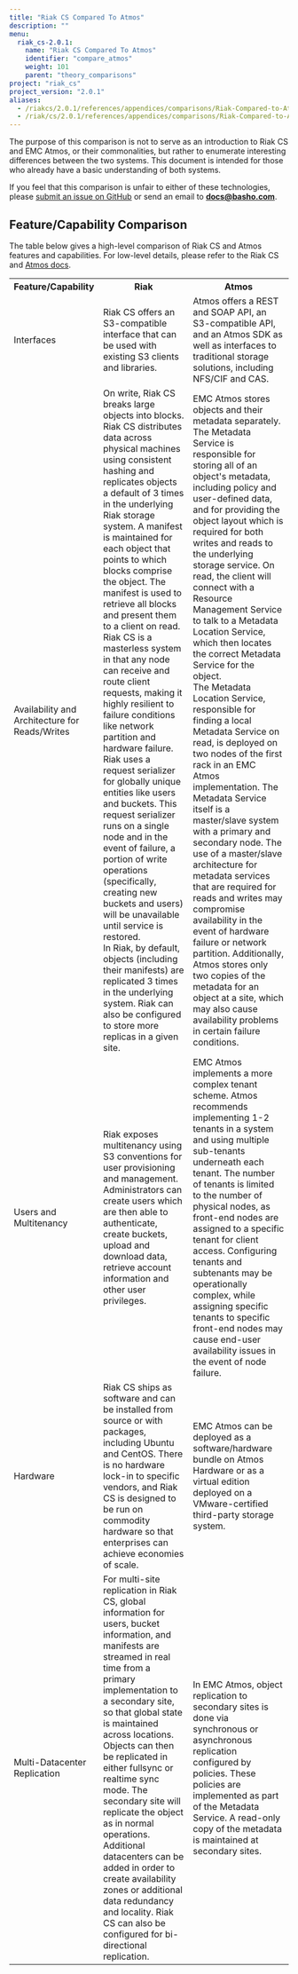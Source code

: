 ```yaml
---
title: "Riak CS Compared To Atmos"
description: ""
menu:
  riak_cs-2.0.1:
    name: "Riak CS Compared To Atmos"
    identifier: "compare_atmos"
    weight: 101
    parent: "theory_comparisons"
project: "riak_cs"
project_version: "2.0.1"
aliases:
  - /riakcs/2.0.1/references/appendices/comparisons/Riak-Compared-to-Atmos/
  - /riak/cs/2.0.1/references/appendices/comparisons/Riak-Compared-to-Atmos/
---
```


The purpose of this comparison is not to serve as an introduction to Riak CS and EMC Atmos, or their commonalities, but rather to enumerate interesting differences between the two systems. This document is intended for those who already have a basic understanding of both systems.

If you feel that this comparison is unfair to either of these technologies, please [submit an issue on GitHub](https://github.com/basho/basho_docs/issues/new) or send an email to **docs@basho.com**.

## Feature/Capability Comparison

The table below gives a high-level comparison of Riak CS and Atmos features and capabilities. For low-level details, please refer to the Riak CS and [Atmos docs](https://community.emc.com/community/edn/atmos).

<table>
    <tr>
        <th WIDTH="15%">Feature/Capability</th>
        <th WIDTH="42%">Riak</th>
        <th WIDTH="43%">Atmos</th>
    </tr>
    <tr>
        <td>Interfaces</td>
        <td>Riak CS offers an S3-compatible interface that can be used with existing S3 clients and libraries. 
    </td>
        <td>Atmos offers a REST and SOAP API, an S3-compatible API, and an Atmos SDK as well as interfaces to traditional storage solutions, including NFS/CIF and CAS.
    </td>
    </tr>
    <tr>
        <td>Availability and Architecture for Reads/Writes</td>
        <td>On write, Riak CS breaks large objects into blocks. Riak CS distributes data across physical machines using consistent hashing and replicates objects a default of 3 times in the underlying Riak storage system. A manifest is maintained for each object that points to which blocks comprise the object. The manifest is used to retrieve all blocks and present them to a client on read. <br />
        Riak CS is a masterless system in that any node can receive and route client requests, making it highly resilient to failure conditions like network partition and hardware failure. Riak uses a request serializer for globally unique entities like users and buckets. This request serializer runs on a single node and in the event of failure, a portion of write operations (specifically, creating new buckets and users) will be unavailable until service is restored.<br />
        In Riak, by default, objects (including their manifests) are replicated 3 times in the underlying system. Riak can also be configured to store more replicas in a given site.
      </td>
        <td>EMC Atmos stores objects and their metadata separately. The
        Metadata Service is responsible for storing all of an object's metadata, including policy and user-defined data, and for providing the object layout which is required for both writes and reads to the underlying storage service. On read, the client will connect with a Resource Management Service to talk to a Metadata Location Service, which then locates the correct Metadata Service for the object.<br />  
        The Metadata Location Service, responsible for finding a local Metadata Service on read, is deployed on two nodes of the first rack in an EMC Atmos implementation. The Metadata Service itself is a master/slave system with a primary and secondary node. The use of a master/slave architecture for metadata services that are required for reads and writes may compromise availability in the event of hardware failure or network partition. Additionally, Atmos stores only two copies of the metadata for an object at a site, which may also cause availability problems in certain failure conditions.
        </td>
    </tr>
    <tr>
        <td>Users and Multitenancy</td>
        <td>Riak exposes multitenancy using S3 conventions for user provisioning and management. Administrators can create users which are then able to authenticate, create buckets, upload and download data, retrieve account information and other user privileges.
        </td>
        <td>EMC Atmos implements a more complex tenant scheme. Atmos recommends implementing 1-2 tenants in a system and using multiple sub-tenants underneath each tenant. The number of tenants is limited to the number of physical nodes, as front-end nodes are assigned to a specific tenant for client access. Configuring tenants and subtenants may be operationally complex, while assigning specific tenants to specific front-end nodes may cause end-user availability issues in the event of node failure.
        </td>
    </tr>
    <tr>
        <td>Hardware</td>
        <td>Riak CS ships as software and can be installed from source or with packages, including Ubuntu and CentOS. There is no hardware lock-in to specific vendors, and Riak CS is designed to be run on commodity hardware so that enterprises can achieve economies of scale.
        </td>
        <td>EMC Atmos can be deployed as a software/hardware bundle on Atmos Hardware or as a virtual edition deployed on a VMware-certified third-party storage system.
        </td>
    </tr>
  <tr>
        <td>Multi-Datacenter Replication</td>
        <td>For multi-site replication in Riak CS, global information for users, bucket information, and manifests are streamed in real time from a primary implementation to a secondary site, so that global state is maintained across locations. Objects can then be replicated in either fullsync or realtime sync mode. The secondary site will replicate the object as in normal operations. Additional datacenters can be added in order to create availability zones or additional data redundancy and locality. Riak CS can also be configured for bi-directional replication. 
    </td>
        <td>In EMC Atmos, object replication to secondary sites is done via synchronous or asynchronous replication configured by policies. These policies are implemented as part of the Metadata Service. A read-only copy of the metadata is maintained at secondary sites.    
   </td>
    </tr>
</table>
